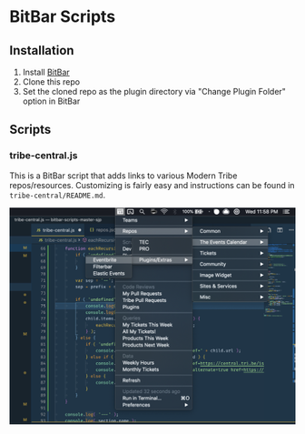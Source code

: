 # BitBar Scripts

## Installation

1. Install [BitBar](https://getbitbar.com/)
1. Clone this repo
1. Set the cloned repo as the plugin directory via "Change Plugin Folder" option in BitBar

## Scripts

### tribe-central.js

This is a BitBar script that adds links to various Modern Tribe repos/resources. Customizing is fairly easy and instructions can be found in `tribe-central/README.md`.

![tribe-central](https://github.com/camwyn/bitbar-scripts/raw/master/tribe-central/screenshot.png)
